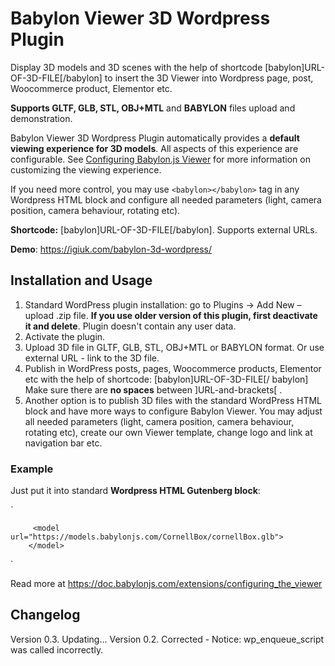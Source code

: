 # Babylon Viewer 3D Wordpress Plugin
Display 3D models and 3D scenes with the help of shortcode [babylon]URL-OF-3D-FILE[/babylon] to insert the 3D Viewer into Wordpress page, post, Woocommerce product, Elementor etc. 

**Supports GLTF, GLB, STL, OBJ+MTL** and **BABYLON** files upload and demonstration. 

Babylon Viewer 3D Wordpress Plugin automatically provides a **default viewing experience for 3D models**. All aspects of this experience are configurable. See [Configuring Babylon.js Viewer](https://doc.babylonjs.com/extensions/configuring_the_viewer "Configuring Babylon.js Viewer") for more information on customizing the viewing experience.

If you need more control, you may use `<babylon></babylon>` tag in any Wordpress HTML block and configure all needed parameters (light, camera position, camera behaviour, rotating etc).

**Shortcode:** [babylon]URL-OF-3D-FILE[/babylon]. Supports external URLs.


**Demo**: https://igiuk.com/babylon-3d-wordpress/

## Installation and Usage
1. Standard WordPress plugin installation: go to Plugins -> Add New – upload .zip file. 
**If you use older version of this plugin, first deactivate it and delete**. Plugin doesn't contain any user data.
2. Activate the plugin.
3. Upload 3D file in GLTF, GLB, STL, OBJ+MTL or BABYLON format.
Or use external URL - link to the 3D file.
4. Publish in WordPress posts, pages, Woocommerce products, Elementor etc with the help of shortcode: 
[babylon]URL-OF-3D-FILE[/ babylon]
Make sure there are **no spaces** between ]URL-and-brackets[ .
5. Another option is to publish 3D files with the standard WordPress HTML block and have more ways to configure Babylon Viewer. You may adjust all needed parameters (light, camera position, camera behaviour, rotating etc), create our own Viewer template, change logo and link at navigation bar etc.

### Example
Just put it into standard **Wordpress HTML Gutenberg block**:

`<babylon extends="minimal">
  <!-- Ground that receives shadows -->
  <ground receive-shadows="true"></ground>
  <!-- Default skybox
 <skybox></skybox>
 -->
         <model url="https://models.babylonjs.com/CornellBox/cornellBox.glb">
        </model>
  <!-- enable antialiasing -->
  <engine antialiasing="true"></engine>
  <!-- camera configuration -->
  <camera>
    <!-- add camera behaviors -->
    <behaviors>
      <!-- enable default auto-rotate behavior -->
      <auto-rotate type="0"></auto-rotate>
      <!-- enable and configure the framing behavior -->
      <framing type="2" zoom-on-bounding-info="true" zoom-stops-animation="false"></framing>
      <!-- enable default bouncing behavior -->
      <bouncing type="1"></bouncing>
    </behaviors>
  <position x="3" y="3" z="3"></position>
  </camera>
  <scene>
    <clear-color r="1" g="1" b="1"></clear-color>
  </scene>
</babylon>`


Read more at https://doc.babylonjs.com/extensions/configuring_the_viewer

## Changelog
Version 0.3. Updating...
Version 0.2. Corrected - Notice: wp_enqueue_script was called incorrectly.
